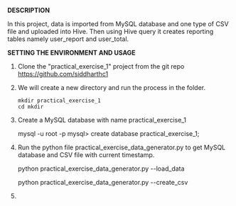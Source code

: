 **DESCRIPTION**

In this project, data is imported from MySQL database and one type of CSV file and uploaded into Hive.
Then using Hive query it creates reporting tables namely user_report and user_total.


**SETTING THE ENVIRONMENT AND USAGE**

1. Clone the "practical_exercise_1" project from the git repo https://github.com/siddharthc1
2. We will create a new directory and run the process in the folder.
    
    ```
    mkdir practical_exercise_1
    cd mkdir
    ```


3. Create a MySQL database with name practical_exercise_1


    mysql -u root -p
    mysql> create database practical_exercise_1; 
    
    
4. Run the python file practical_exercise_data_generator.py to get MySQL database and CSV file with current timestamp.

    python practical_exercise_data_generator.py --load_data
    
    python practical_exercise_data_generator.py --create_csv
  

5.
